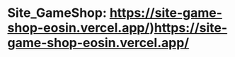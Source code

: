 ﻿# Site_GameShop:  https://site-game-shop-eosin.vercel.app/)https://site-game-shop-eosin.vercel.app/
